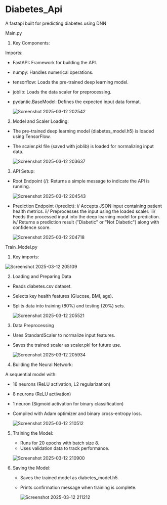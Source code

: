 # Diabetes_Api 

A fastapi built for predicting diabetes using DNN

Main.py
1. Key Components:

Imports:

- FastAPI: Framework for building the API.
- numpy: Handles numerical operations.
- tensorflow: Loads the pre-trained deep learning model.
- joblib: Loads the data scaler for preprocessing.
- pydantic.BaseModel: Defines the expected input data format. 

  ![Screenshot 2025-03-12 202542](https://github.com/user-attachments/assets/7eddfd7d-9464-4ec1-aaad-27781d218145)


2. Model and Scaler Loading:

- The pre-trained deep learning model (diabetes_model.h5) is loaded using TensorFlow.
- The scaler.pkl file (saved with joblib) is loaded for normalizing input data.
  
  ![Screenshot 2025-03-12 203637](https://github.com/user-attachments/assets/86db9f09-dbaa-4dec-9f0d-617bd5378495)

3. API Setup:

- Root Endpoint (/): Returns a simple message to indicate the API is running.

  ![Screenshot 2025-03-12 204543](https://github.com/user-attachments/assets/9307cf4c-3523-4190-bc97-25807314bf87)

- Prediction Endpoint (/predict):
  i/ Accepts JSON input containing patient health metrics.
  ii/ Preprocesses the input using the loaded scaler.
  iii/ Feeds the processed input into the deep learning model for prediction.
  iv/ Returns a prediction result ("Diabetic" or "Not Diabetic") along with confidence score.

  ![Screenshot 2025-03-12 204718](https://github.com/user-attachments/assets/4944010b-6d80-418f-aa4d-834cea3e744e)



Train_Model.py

1. Key imports: 


![Screenshot 2025-03-12 205109](https://github.com/user-attachments/assets/bf8ec03f-4b8d-4404-932d-bbae1b74b2b9)


2. Loading and Preparing Data

- Reads diabetes.csv dataset.
- Selects key health features (Glucose, BMI, age).
- Splits data into training (80%) and testing (20%) sets.
  
  ![Screenshot 2025-03-12 205521](https://github.com/user-attachments/assets/3e61d83b-def4-46bf-8bdd-2cf6bb4ee8ea)


3. Data Preprocessing

 - Uses StandardScaler to normalize input features.
 - Saves the trained scaler as scaler.pkl for future use.
  
   ![Screenshot 2025-03-12 205934](https://github.com/user-attachments/assets/bd0691b9-c94e-4574-8aad-8a16c2bf7631)


4. Building the Neural Network:
   
 A sequential model with:
  - 16 neurons (ReLU activation, L2 regularization)
  - 8 neurons (ReLU activation)
  - 1 neuron (Sigmoid activation for binary classification)
  - Compiled with Adam optimizer and binary cross-entropy loss.

    ![Screenshot 2025-03-12 210512](https://github.com/user-attachments/assets/c9341339-1034-4c9c-a83c-2a8e9a5a7e6a)


5. Training the Model:
   - Runs for 20 epochs with batch size 8.
   - Uses validation data to track performance.
  
    ![Screenshot 2025-03-12 210900](https://github.com/user-attachments/assets/d8480f6f-cdb9-44ab-9aaa-8bed4e1b6a75)



6. Saving the Model:
   - Saves the trained model as diabetes_model.h5.
   - Prints confirmation message when training is complete.
  

     ![Screenshot 2025-03-12 211212](https://github.com/user-attachments/assets/5ac8373d-9494-4246-a1fd-18ef3680521e)



 
